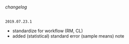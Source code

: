 ###### changelog
`2019.07.23.1`
  - standardize for workflow (RM, CL)
  - added (statistical) standard error (sample means) note


